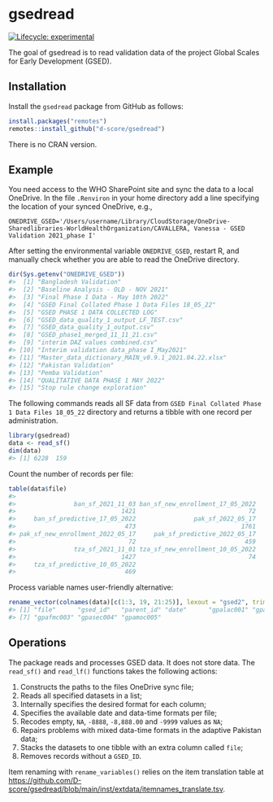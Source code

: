 
<!-- README.md is generated from README.Rmd. Please edit that file -->

# gsedread

<!-- badges: start -->

[![Lifecycle:
experimental](https://img.shields.io/badge/lifecycle-experimental-orange.svg)](https://lifecycle.r-lib.org/articles/stages.html#experimental)
<!-- badges: end -->

The goal of gsedread is to read validation data of the project Global
Scales for Early Development (GSED).

## Installation

<!-- If you have been marked as a collaborator on GitHub for this repository, generate a personal access token as in <https://github.com/settings/tokens>. Add a line  -->
<!-- ```{r eval=FALSE} -->
<!-- GITHUB_PAT=ghp_vC82..................... -->
<!-- ``` -->
<!-- with your token in the file `.Renviron` in your home directory. Restarting R adds the environmental variable GITHUB_PAT to your session. Then install the `gsedread` package from GitHub as follows:  -->

Install the `gsedread` package from GitHub as follows:

``` r
install.packages("remotes")
remotes::install_github("d-score/gsedread")
```

There is no CRAN version.

## Example

You need access to the WHO SharePoint site and sync the data to a local
OneDrive. In the file `.Renviron` in your home directory add a line
specifying the location of your synced OneDrive, e.g.,

    ONEDRIVE_GSED='/Users/username/Library/CloudStorage/OneDrive-Sharedlibraries-WorldHealthOrganization/CAVALLERA, Vanessa - GSED Validation 2021_phase I'

After setting the environmental variable `ONEDRIVE_GSED`, restart R, and
manually check whether you are able to read the OneDrive directory.

``` r
dir(Sys.getenv("ONEDRIVE_GSED"))
#>  [1] "Bangladesh Validation"                             
#>  [2] "Baseline Analysis - OLD - NOV 2021"                
#>  [3] "Final Phase 1 Data - May 10th 2022"                
#>  [4] "GSED Final Collated Phase 1 Data Files 18_05_22"   
#>  [5] "GSED PHASE 1 DATA COLLECTED LOG"                   
#>  [6] "GSED_data_quality_1_output_LF_TEST.csv"            
#>  [7] "GSED_data_quality_1_output.csv"                    
#>  [8] "GSED_phase1_merged_11_11_21.csv"                   
#>  [9] "interim DAZ values combined.csv"                   
#> [10] "Interim validation data_phase I_May2021"           
#> [11] "Master_data_dictionary_MAIN_v0.9.1_2021.04.22.xlsx"
#> [12] "Pakistan Validation"                               
#> [13] "Pemba Validation"                                  
#> [14] "QUALITATIVE DATA PHASE 1 MAY 2022"                 
#> [15] "Stop rule change exploration"
```

The following commands reads all SF data from
`GSED Final Collated Phase 1 Data Files 18_05_22` directory and returns
a tibble with one record per administration.

``` r
library(gsedread)
data <- read_sf()
dim(data)
#> [1] 6228  159
```

Count the number of records per file:

``` r
table(data$file)
#> 
#>                ban_sf_2021_11_03 ban_sf_new_enrollment_17_05_2022 
#>                             1421                               72 
#>     ban_sf_predictive_17_05_2022                pak_sf_2022_05_17 
#>                              473                             1761 
#> pak_sf_new_enrollment_2022_05_17     pak_sf_predictive_2022_05_17 
#>                               72                              459 
#>                tza_sf_2021_11_01 tza_sf_new_enrollment_10_05_2022 
#>                             1427                               74 
#>     tza_sf_predictive_10_05_2022 
#>                              469
```

Process variable names user-friendly alternative:

``` r
rename_vector(colnames(data)[c(1:3, 19, 21:25)], lexout = "gsed2", trim = "Ma_SF_")
#> [1] "file"      "gsed_id"   "parent_id" "date"      "gpalac001" "gpacgc002"
#> [7] "gpafmc003" "gpasec004" "gpamoc005"
```

## Operations

The package reads and processes GSED data. It does not store data. The
`read_sf()` and `read_lf()` functions takes the following actions:

1.  Constructs the paths to the files OneDrive sync file;
2.  Reads all specified datasets in a list;
3.  Internally specifies the desired format for each column;
4.  Specifies the available date and data-time formats per file;
5.  Recodes empty, `NA`, `-8888`, `-8,888.00` and `-9999` values as
    `NA`;
6.  Repairs problems with mixed data-time formats in the adaptive
    Pakistan data;
7.  Stacks the datasets to one tibble with an extra column called
    `file`;
8.  Removes records without a `GSED_ID`.

Item renaming with `rename_variables()` relies on the item translation
table at
<https://github.com/D-score/gsedread/blob/main/inst/extdata/itemnames_translate.tsv>.
